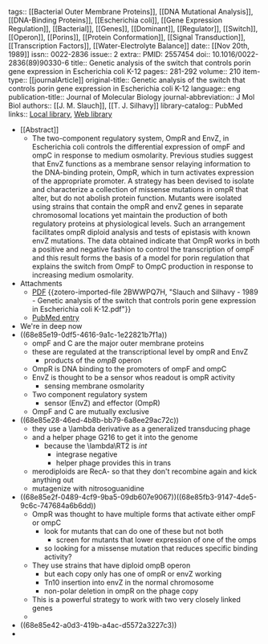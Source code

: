 tags:: [[Bacterial Outer Membrane Proteins]], [[DNA Mutational Analysis]], [[DNA-Binding Proteins]], [[Escherichia coli]], [[Gene Expression Regulation]], [[Bacterial]], [[Genes]], [[Dominant]], [[Regulator]], [[Switch]], [[Operon]], [[Porins]], [[Protein Conformation]], [[Signal Transduction]], [[Transcription Factors]], [[Water-Electrolyte Balance]]
date:: [[Nov 20th, 1989]]
issn:: 0022-2836
issue:: 2
extra:: PMID: 2557454
doi:: 10.1016/0022-2836(89)90330-6
title:: Genetic analysis of the switch that controls porin gene expression in Escherichia coli K-12
pages:: 281-292
volume:: 210
item-type:: [[journalArticle]]
original-title:: Genetic analysis of the switch that controls porin gene expression in Escherichia coli K-12
language:: eng
publication-title:: Journal of Molecular Biology
journal-abbreviation:: J Mol Biol
authors:: [[J. M. Slauch]], [[T. J. Silhavy]]
library-catalog:: PubMed
links:: [Local library](zotero://select/library/items/2BTBKXU5), [Web library](https://www.zotero.org/users/6106196/items/2BTBKXU5)

- [[Abstract]]
	- The two-component regulatory system, OmpR and EnvZ, in Escherichia coli controls the differential expression of ompF and ompC in response to medium osmolarity. Previous studies suggest that EnvZ functions as a membrane sensor relaying information to the DNA-binding protein, OmpR, which in turn activates expression of the appropriate promoter. A strategy has been devised to isolate and characterize a collection of missense mutations in ompR that alter, but do not abolish protein function. Mutants were isolated using strains that contain the ompR and envZ genes in separate chromosomal locations yet maintain the production of both regulatory proteins at physiological levels. Such an arrangement facilitates ompR diploid analysis and tests of epistasis with known envZ mutations. The data obtained indicate that OmpR works in both a positive and negative fashion to control the transcription of ompF and this result forms the basis of a model for porin regulation that explains the switch from OmpF to OmpC production in response to increasing medium osmolarity.
- Attachments
	- [PDF](zotero://select/library/items/2BWWPQ7H) {{zotero-imported-file 2BWWPQ7H, "Slauch and Silhavy - 1989 - Genetic analysis of the switch that controls porin gene expression in Escherichia coli K-12.pdf"}}
	- [PubMed entry](http://www.ncbi.nlm.nih.gov/pubmed/2557454)
- We're in deep now
- ((68e85e19-0df5-4616-9a1c-1e22821b7f1a))
	- ompF and C are the major outer membrane proteins
	- these are regulated at the transcriptional level by ompR and EnvZ
		- products of the *ompB* operon
	- OmpR is DNA binding to the promoters of ompF and ompC
	- EnvZ is thought to be a sensor whos readout is ompR activity
		- sensing membrane osmolarity
	- Two component regulatory system
		- sensor (EnvZ) and effector (OmpR)
	- OmpF and C are mutually exclusive
- ((68e85e28-46ed-4b8b-bb79-6a8ee29ac72c))
	- they use a \lambda derivative as a generalized transducing phage
	- and a helper phage G216 to get it into the genome
		- because the \lambda\RT2 is *int*
			- integrase negative
			- helper phage provides this in trans
	- merodiploids are RecA- so that they don't recombine again and kick anything out
	- mutagenize with nitrosoguanidine
- ((68e85e2f-0489-4cf9-9ba5-09db607e9067))((68e85fb3-9147-4de5-9c6c-747684a6b6dd))
	- OmpR was thought to have multiple forms that activate either ompF or ompC
		- look for mutants that can do one of these but not both
			- screen for mutants that lower expression of one of the omps
		- so looking for a missense mutation that reduces specific binding activity?
	- They use strains that have diploid ompB operon
		- but each copy only has one of ompR or envZ working
		- Tn10 insertion into envZ in the normal chromosome
		- non-polar deletion in ompR on the phage copy
	- This is a powerful strategy to work with two very closely linked genes
	-
- ((68e85e42-a0d3-419b-a4ac-d5572a3227c3))
-
